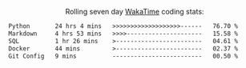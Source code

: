<p align="center">Rolling seven day <a href='https://wakatime.com/'> WakaTime</a> coding stats:</p>
<!--START_SECTION:waka-->

```txt
Python       24 hrs 4 mins   >>>>>>>>>>>>>>>>>>>------   76.70 %
Markdown     4 hrs 53 mins   >>>>---------------------   15.58 %
SQL          1 hr 26 mins    >------------------------   04.61 %
Docker       44 mins         >------------------------   02.37 %
Git Config   9 mins          -------------------------   00.50 %
```

<!--END_SECTION:waka-->
